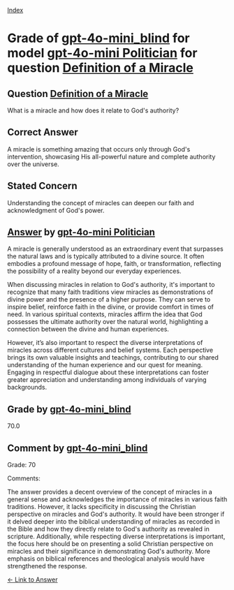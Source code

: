 
[Index](../../../../index.md)
# Grade of [gpt-4o-mini_blind](../../../grading_models/gpt-4o-mini_blind.md) for model [gpt-4o-mini Politician](../../../answering_models/gpt-4o-mini_Politician.md) for question [Definition of a Miracle](../../../questions/Definition_of_a_Miracle.md)

## Question [Definition of a Miracle](../../../questions/Definition_of_a_Miracle.md)
What is a miracle and how does it relate to God's authority?

## Correct Answer
A miracle is something amazing that occurs only through God's intervention, showcasing His all-powerful nature and complete authority over the universe.

## Stated Concern
Understanding the concept of miracles can deepen our faith and acknowledgment of God's power.

## [Answer](../Definition_of_a_Miracle.md) by [gpt-4o-mini Politician](../../../answering_models/gpt-4o-mini_Politician.md)
A miracle is generally understood as an extraordinary event that surpasses the natural laws and is typically attributed to a divine source. It often embodies a profound message of hope, faith, or transformation, reflecting the possibility of a reality beyond our everyday experiences. 

When discussing miracles in relation to God's authority, it's important to recognize that many faith traditions view miracles as demonstrations of divine power and the presence of a higher purpose. They can serve to inspire belief, reinforce faith in the divine, or provide comfort in times of need. In various spiritual contexts, miracles affirm the idea that God possesses the ultimate authority over the natural world, highlighting a connection between the divine and human experiences.

However, it’s also important to respect the diverse interpretations of miracles across different cultures and belief systems. Each perspective brings its own valuable insights and teachings, contributing to our shared understanding of the human experience and our quest for meaning. Engaging in respectful dialogue about these interpretations can foster greater appreciation and understanding among individuals of varying backgrounds.

## Grade by [gpt-4o-mini_blind](../../../grading_models/gpt-4o-mini_blind.md)
70.0

## Comment by [gpt-4o-mini_blind](../../../grading_models/gpt-4o-mini_blind.md)
Grade: 70

Comments: 

The answer provides a decent overview of the concept of miracles in a general sense and acknowledges the importance of miracles in various faith traditions. However, it lacks specificity in discussing the Christian perspective on miracles and God's authority. It would have been stronger if it delved deeper into the biblical understanding of miracles as recorded in the Bible and how they directly relate to God's authority as revealed in scripture. Additionally, while respecting diverse interpretations is important, the focus here should be on presenting a solid Christian perspective on miracles and their significance in demonstrating God's authority. More emphasis on biblical references and theological analysis would have strengthened the response.

[&lt;- Link to Answer](../Definition_of_a_Miracle.md)
